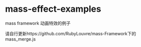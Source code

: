 mass-effect-examples
====================

mass framework 动画特效的例子

请自行更新https://github.com/RubyLouvre/mass-Framework下的mass_merge.js